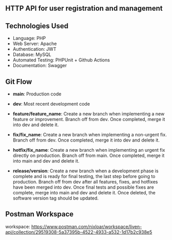 ## HTTP API for user registration and management

## Technologies Used

- Language: PHP
- Web Server: Apache
- Authentication: JWT
- Database: MySQL
- Automated Testing: PHPUnit + Github Actions
- Documentation: Swagger

## Git Flow

- **main**: Production code

- **dev**: Most recent development code

- **feature/feature_name**: Create a new branch when implementing a new feature or improvement. Branch off from dev. Once completed, merge it into dev and delete it.

- **fix/fix_name**: Create a new branch when implementing a non-urgent fix. Branch off from dev. Once completed, merge it into dev and delete it.

- **hotfix/fix_name**: Create a new branch when implementing an urgent fix directly on production. Branch off from main. Once completed, merge it into main and dev and delete it.

- **release/version**: Create a new branch when a development phase is complete and is ready for final testing, the last step before going to production. Branch off from dev after all features, fixes, and hotfixes have been merged into dev. Once final tests and possible fixes are complete, merge into main and dev and delete it. Once deleted, the software version tag should be updated.

## Postman Workspace

workspace: https://www.postman.com/nixloar/workspace/liven-api/collection/29519308-5a37395b-4522-4933-a532-1d17b2c938e5